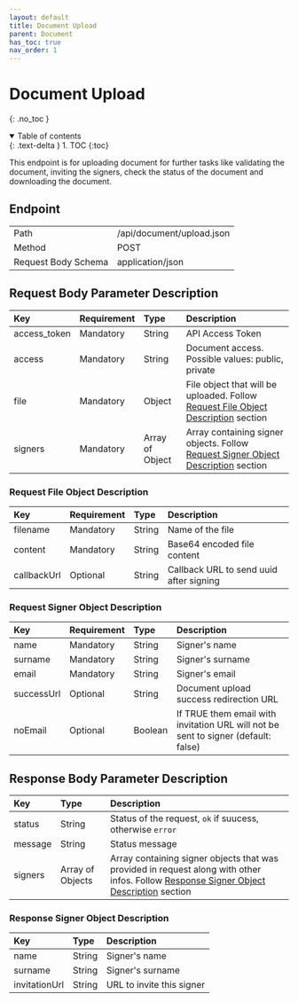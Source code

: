 ```yaml
---
layout: default
title: Document Upload
parent: Document
has_toc: true
nav_order: 1
---
```


# Document Upload
{: .no_toc }

<details open markdown="block">
  <summary>
    Table of contents
  </summary>
  {: .text-delta }
1. TOC
{:toc}
</details>

This endpoint is for uploading document for further tasks like validating the document, inviting the signers, check the status of the document and downloading the document.

## Endpoint

<table>
  <tbody>
    <tr>
      <td>Path</td>
      <td>/api/document/upload.json</td>
    </tr>
    <tr>
      <td>Method</td>
      <td>POST</td>
    </tr>
    <tr>
      <td>Request Body Schema</td>
      <td>application/json</td>
    </tr>
  </tbody>
</table>

## Request Body Parameter Description

| Key          |  Requirement | Type            | Description                                                                                                             |
| :---         |  :---        | :---            | :---                                                                                                                    |
| access_token |  Mandatory   | String          | API Access Token                                                                                                        |
| access       |  Mandatory   | String          | Document access. Possible values: public, private                                                                       |
| file         |  Mandatory   | Object          | File object that will be uploaded. Follow [Request File Object Description](#request-file-object-description) section   |
| signers      |  Mandatory   | Array of Object | Array containing signer objects. Follow [Request Signer Object Description](#request-signer-object-description) section |

### Request File Object Description

| Key          | Requirement | Type    | Description                             |
| :---         | :---        | :---    | :---                                    |
| filename     | Mandatory   | String  | Name of the file                        |
| content      | Mandatory   | String  | Base64 encoded file content             |
| callbackUrl  | Optional    | String  | Callback URL to send uuid after signing |

### Request Signer Object Description

| Key        | Requirement | Type    | Description                                                                        |
| :---       | :---        | :---    | :---                                                                               |
| name       | Mandatory   | String  | Signer's name                                                                      |
| surname    | Mandatory   | String  | Signer's surname                                                                   |
| email      | Mandatory   | String  | Signer's email                                                                     |
| successUrl | Optional    | String  | Document upload success redirection URL                                            |
| noEmail    | Optional    | Boolean | If TRUE them email with invitation URL will not be sent to signer (default: false) |

## Response Body Parameter Description

| Key      | Type              | Description                                                                                                                                                                     |
| :---     | :---              | :---                                                                                                                                                                           |
| status   | String            | Status of the request, `ok` if suucess, otherwise `error`                                                                                                                       |
| message  | String            | Status message                                                                                                                                                                 |
| signers  | Array of Objects  | Array containing signer objects that was provided in request along with other infos. Follow [Response Signer Object Description](#response-signer-object-description) section |

### Response Signer Object Description

| Key            | Type    | Description               |
| :---           | :---    | :---                      |
| name           | String  | Signer's name             |
| surname        | String  | Signer's surname          |
| invitationUrl  | String  | URL to invite this signer |

